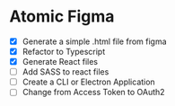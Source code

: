 # Atomic Figma

- [X] Generate a simple .html file from figma
- [X] Refactor to Typescript
- [X] Generate React files
- [ ] Add SASS to react files
- [ ] Create a CLI or Electron Application
- [ ] Change from Access Token to OAuth2